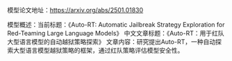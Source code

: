 模型论文地址：https://arxiv.org/abs/2501.01830

模型概述：当前标题：《Auto-RT: Automatic Jailbreak Strategy Exploration for Red-Teaming Large Language Models》
中文文章标题：《Auto-RT：用于红队大型语言模型的自动越狱策略探索》
文章内容：研究提出Auto-RT，一种自动探索大型语言模型越狱策略的框架，通过红队策略评估模型安全性。
